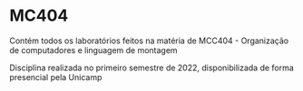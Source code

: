 # MC404
Contém todos os laboratórios feitos na matéria de MCC404 - Organização de computadores e linguagem de montagem

Disciplina realizada no primeiro semestre de 2022, disponibilizada de forma presencial pela Unicamp
